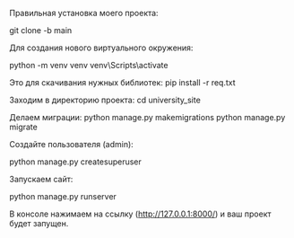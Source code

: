 Правильная установка моего проекта:

git clone -b main 

Для создания нового виртуального окружения:

python -m venv venv
venv\Scripts\activate

Это для скачивания нужных библиотек:
pip install -r req.txt

Заходим в директорию проекта:
cd university_site

Делаем миграции:
python manage.py makemigrations
python manage.py migrate

Создайте пользователя (admin):

python manage.py createsuperuser

Запускаем сайт:

python manage.py runserver

В консоле нажимаем на ссылку (http://127.0.0.1:8000/) и ваш проект будет запущен.
